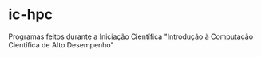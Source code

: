 # ic-hpc
Programas feitos durante a Iniciação Científica "Introdução à Computação Científica de Alto Desempenho"
